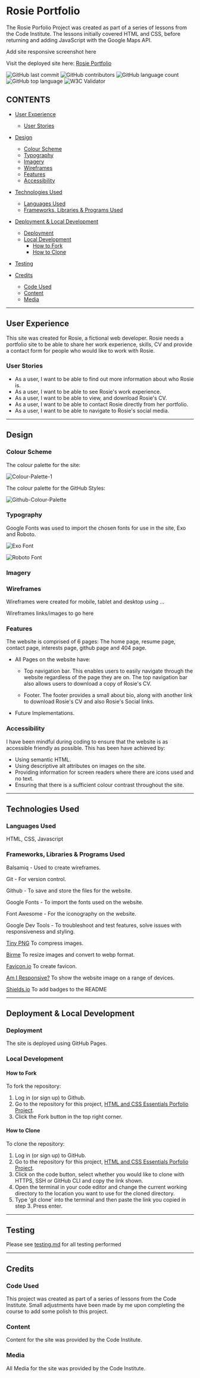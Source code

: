 # Rosie Portfolio

The Rosie Porfolio Project was created as part of a series of lessons from the Code Institute. The lessons initially covered HTML and CSS, before returning and adding JavaScript with the Google Maps API.

Add site responsive screenshot here

Visit the deployed site here: [Rosie Portfolio]()

![GitHub last commit](https://img.shields.io/github/last-commit/kera-cudmore/rosie-portfolio?style=for-the-badge)
![GitHub contributors](https://img.shields.io/github/contributors/kera-cudmore/rosie-portfolio?style=for-the-badge)
![GitHub language count](https://img.shields.io/github/languages/count/kera-cudmore/rosie-portfolio?style=for-the-badge)
![GitHub top language](https://img.shields.io/github/languages/top/kera-cudmore/rosie-portfolio?style=for-the-badge)
![W3C Validator]()

## CONTENTS

* [User Experience](#user-experience)
  * [User Stories](#user-stories)

* [Design](#design)
  * [Colour Scheme](#colour-scheme)
  * [Typography](#typography)
  * [Imagery](#imagery)
  * [Wireframes](#wireframes)
  * [Features](#features)
  * [Accessibility](#accessibility)

* [Technologies Used](#technologies-used)
  * [Languages Used](#languages-used)
  * [Frameworks, Libraries & Programs Used](#frameworks-libraries--programs-used)

* [Deployment & Local Development](#deployment--local-development)
  * [Deployment](#deployment)
  * [Local Development](#local-development)
    * [How to Fork](#how-to-fork)
    * [How to Clone](#how-to-clone)

* [Testing](#testing)
  
* [Credits](#credits)
  * [Code Used](#code-used)
  * [Content](#content)
  * [Media](#media)

- - -

## User Experience

This site was created for Rosie, a fictional web developer. Rosie needs a portfolio site to be able to share her work experience, skills, CV and provide a contact form for people who would like to work with Rosie.

### User Stories

* As a user, I want to be able to find out more information about who Rosie is.
* As a user, I want to be able to see Rosie's work experience.
* As a user, I want to be able to view, and download Rosie's CV.
* As a user, I want to be able to contact Rosie directly from her portfolio.
* As a user, I want to be able to navigate to Rosie's social media.

- - -

## Design

### Colour Scheme

The colour palette for the site:

![Colour-Palette-1](documentation/colour-palette-1.png)

The colour palette for the GitHub Styles:

![Github-Colour-Palette](documentation/Github-Color-Palette.png)

### Typography

Google Fonts was used to import the chosen fonts for use in the site, Exo and Roboto.

![Exo Font](documentation/exo.png)

![Roboto Font](documentation/roboto.png)

### Imagery

### Wireframes

Wireframes were created for mobile, tablet and desktop using ...

Wireframes links/images to go here

### Features

The website is comprised of 6 pages: The home page, resume page, contact page, interests page, github page and 404 page. 

* All Pages on the website have:

  - Top navigation bar. This enables users to easily navigate through the website regardless of the page they are on. The top navigation bar also allows users to download a copy of Rosie's CV.

  - Footer. The footer provides a small about bio, along with another link to download Rosie's CV and also Rosie's Social links.

* Future Implementations.

### Accessibility

I have been mindful during coding to ensure that the website is as accessible friendly as possible. This has been have achieved by:

* Using semantic HTML.
* Using descriptive alt attributes on images on the site.
* Providing information for screen readers where there are icons used and no text.
* Ensuring that there is a sufficient colour contrast throughout the site.

- - -

## Technologies Used

### Languages Used

HTML, CSS, Javascript

### Frameworks, Libraries & Programs Used

Balsamiq - Used to create wireframes.

Git - For version control.

Github - To save and store the files for the website.

Google Fonts - To import the fonts used on the website.

Font Awesome - For the iconography on the website.

Google Dev Tools - To troubleshoot and test features, solve issues with responsiveness and styling.

[Tiny PNG](https://tinypng.com/) To compress images.

[Birme](https://www.birme.net/) To resize images and convert to webp format.

[Favicon.io](https://favicon.io/) To create favicon.

[Am I Responsive?](http://ami.responsivedesign.is/) To show the website image on a range of devices.

[Shields.io](https://shields.io/) To add badges to the README

- - -

## Deployment & Local Development

### Deployment

The site is deployed using GitHub Pages.

### Local Development

#### How to Fork

To fork the repository:

1. Log in (or sign up) to Github.
2. Go to the repository for this project, [HTML and CSS Essentials Porfolio Project](https://github.com/kera-cudmore/rosie-portfolio).
3. Click the Fork button in the top right corner.

#### How to Clone

To clone the repository:

1. Log in (or sign up) to GitHub.
2. Go to the repository for this project, [HTML and CSS Essentials Porfolio Project](https://github.com/kera-cudmore/rosie-portfolio).
3. Click on the code button, select whether you would like to clone with HTTPS, SSH or GitHub CLI and copy the link shown.
4. Open the terminal in your code editor and change the current working directory to the location you want to use for the cloned directory.
5. Type 'git clone' into the terminal and then paste the link you copied in step 3. Press enter.

- - -

## Testing

Please see [testing.md](testing.md) for all testing performed
- - -

## Credits

### Code Used

This project was created as part of a series of lessons from the Code Institute. Small adjustments have been made by me upon completing the course to add some polish to this project.

### Content

Content for the site was provided by the Code Institute.

### Media

All Media for the site was provided by the Code Institute.
